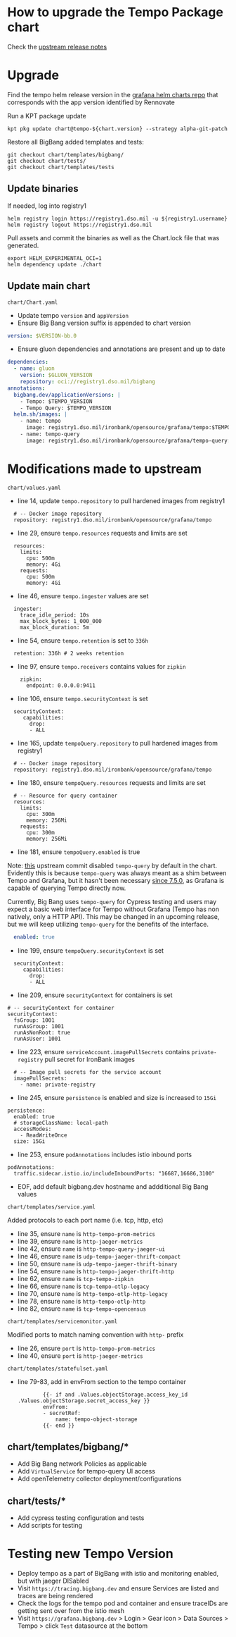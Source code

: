 # How to upgrade the Tempo Package chart

Check the [upstream release notes](https://grafana.com/docs/tempo/next/release-notes/)

# Upgrade

Find the tempo helm release version in the [grafana helm charts repo](https://github.com/grafana/helm-charts/tree/main/charts/tempo) that corresponds with the app version identified by Rennovate

Run a KPT package update

```shell
kpt pkg update chart@tempo-${chart.version} --strategy alpha-git-patch
```

Restore all BigBang added templates and tests:
```shell
git checkout chart/templates/bigbang/
git checkout chart/tests/
git checkout chart/templates/tests
```

## Update binaries
If needed, log into registry1
```
helm registry login https://registry1.dso.mil -u ${registry1.username}
helm registry logout https://registry1.dso.mil
```

Pull assets and commit the binaries as well as the Chart.lock file that was generated.
```
export HELM_EXPERIMENTAL_OCI=1
helm dependency update ./chart
```


## Update main chart

```chart/Chart.yaml```

- Update tempo `version` and `appVersion`
- Ensure Big Bang version suffix is appended to chart version
```yaml
version: $VERSION-bb.0
```
- Ensure gluon dependencies and annotations are present and up to date
```yaml
dependencies:
  - name: gluon
    version: $GLUON_VERSION
    repository: oci://registry1.dso.mil/bigbang
annotations:
  bigbang.dev/applicationVersions: |
    - Tempo: $TEMPO_VERSION
    - Tempo Query: $TEMPO_VERSION
  helm.sh/images: |
    - name: tempo
      image: registry1.dso.mil/ironbank/opensource/grafana/tempo:$TEMPO_VERSION
    - name: tempo-query
      image: registry1.dso.mil/ironbank/opensource/grafana/tempo-query:$TEMPO_VERSION
```

# Modifications made to upstream 

```chart/values.yaml```

- line 14, update `tempo.repository` to pull hardened images from registry1
```
  # -- Docker image repository
  repository: registry1.dso.mil/ironbank/opensource/grafana/tempo
```

- line 29, ensure `tempo.resources` requests and limits are set
```
  resources:
    limits:
      cpu: 500m
      memory: 4Gi
    requests:
      cpu: 500m
      memory: 4Gi
```

- line 46, ensure `tempo.ingester` values are set
```
  ingester:
    trace_idle_period: 10s
    max_block_bytes: 1_000_000
    max_block_duration: 5m
```

- line 54, ensure `tempo.retention` is set to `336h`
```
  retention: 336h # 2 weeks retention
```

- line 97, ensure `tempo.receivers` contains values for `zipkin`
```
    zipkin:
      endpoint: 0.0.0.0:9411
```

- line 106, ensure `tempo.securityContext` is set
```
  securityContext:
     capabilities:
       drop:
       - ALL
```

- line 165, update `tempoQuery.repository` to pull hardened images from registry1
```
  # -- Docker image repository
  repository: registry1.dso.mil/ironbank/opensource/grafana/tempo
```

- line 180, ensure `tempoQuery.resources` requests and limits are set
```
  # -- Resource for query container
  resources:
    limits:
      cpu: 300m
      memory: 256Mi
    requests:
      cpu: 300m
      memory: 256Mi
```

- line 181, ensure `tempoQuery.enabled` is true

Note: [this](https://github.com/grafana/helm-charts/commit/4c77fa7b3a54977d094071b446ff8b5b86982858) upstream commit disabled `tempo-query` by default in the chart. Evidently this is because `tempo-query` was always meant as a shim between Tempo and Grafana, but it hasn't been necessary [since 7.5.0](https://github.com/grafana/tempo/issues/456#issuecomment-815813684), as Grafana is capable of querying Tempo directly now.

Currently, Big Bang uses `tempo-query` for Cypress testing and users may expect a basic web interface for Tempo without Grafana (Tempo has non natively, only a HTTP API). This may be changed in an upcoming release, but we will keep utilizing `tempo-query` for the benefits of the interface.
```yaml
  enabled: true
```



- line 199, ensure `tempoQuery.securityContext` is set
```
  securityContext:
     capabilities:
       drop:
       - ALL
```

- line 209, ensure `securityContext` for containers is set
```
# -- securityContext for container
securityContext:
  fsGroup: 1001
  runAsGroup: 1001
  runAsNonRoot: true
  runAsUser: 1001
```

- line 223, ensure `serviceAccount.imagePullSecrets` contains `private-registry` pull secret for IronBank images
```
  # -- Image pull secrets for the service account
  imagePullSecrets:
    - name: private-registry
```

- line 245, ensure `persistence` is enabled and size is increased to `15Gi`
```
persistence:
  enabled: true
  # storageClassName: local-path
  accessModes:
    - ReadWriteOnce
  size: 15Gi
```

- line 253, ensure `podAnnotations` includes istio inbound ports
```
podAnnotations:
  traffic.sidecar.istio.io/includeInboundPorts: "16687,16686,3100"
```

- EOF, add default bigbang.dev hostname and addditional Big Bang values


```chart/templates/service.yaml```

Added protocols to each port name (i.e. tcp, http, etc)

- line 35, ensure `name` is `http-tempo-prom-metrics`
- line 39, ensure `name` is `http-jaeger-metrics`
- line 42, ensure `name` is `http-tempo-query-jaeger-ui`
- line 46, ensure `name` is `udp-tempo-jaeger-thrift-compact`
- line 50, ensure `name` is `udp-tempo-jaeger-thrift-binary`
- line 54, ensure `name` is `http-tempo-jaeger-thrift-http`
- line 62, ensure `name` is `tcp-tempo-zipkin`
- line 66, ensure `name` is `tcp-tempo-otlp-legacy`
- line 70, ensure `name` is `http-tempo-otlp-http-legacy`
- line 78, ensure `name` is `http-tempo-otlp-http`
- line 82, ensure `name` is `tcp-tempo-opencensus`

```chart/templates/servicemonitor.yaml```

Modified ports to match naming convention with `http-` prefix

- line 26, ensure `port` is `http-tempo-prom-metrics`
- line 40, ensure `port` is `http-jaeger-metrics`

```chart/templates/statefulset.yaml```

- line 79-83, add in envFrom section to the tempo container
    ```
            {{- if and .Values.objectStorage.access_key_id .Values.objectStorage.secret_access_key }}
            envFrom:
            - secretRef:
                name: tempo-object-storage
            {{- end }}
    ```

## chart/templates/bigbang/*

- Add Big Bang network Policies as applicable
- Add `VirtualService` for tempo-query UI access
- Add openTelemetry collector deployment/configurations

## chart/tests/*

- Add cypress testing configuration and tests
- Add scripts for testing

# Testing new Tempo Version

- Deploy tempo as a part of BigBang with istio and monitoring enabled, but with jaeger DISabled
- Visit `https://tracing.bigbang.dev` and ensure Services are listed and traces are being rendered
- Check the logs for the tempo pod and container and ensure traceIDs are getting sent over from the istio mesh
- Visit `https://grafana.bigbang.dev` > Login > Gear icon > Data Sources > Tempo > click `Test` datasource at the bottom
